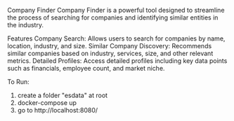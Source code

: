 Company Finder
Company Finder is a powerful tool designed to streamline the process of searching for companies and identifying similar entities in the industry. 

Features
Company Search: Allows users to search for companies by name, location, industry, and size.
Similar Company Discovery: Recommends similar companies based on industry, services, size, and other relevant metrics.
Detailed Profiles: Access detailed profiles including key data points such as financials, employee count, and market niche.

To Run:
1) create a folder "esdata" at root
2) docker-compose up
3) go to http://localhost:8080/

